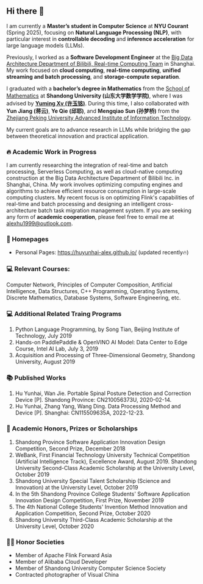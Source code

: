 ## Hi there 👋

I am currently a **Master’s student in Computer Science** at **NYU Courant** (Spring 2025), focusing on **Natural Language Processing (NLP)**, with particular interest in **controllable decoding** and **inference acceleration** for large language models (LLMs).

Previously, I worked as a **Software Development Engineer** at the [Big Data Architecture Department of Bilibili, Real-time Computing Team](https://ir.bilibili.com/) in Shanghai. My work focused on **cloud computing**, **real-time computing**, **unified streaming and batch processing**, and **storage-compute separation**.

I graduated with a **bachelor’s degree in Mathematics** from the [School of Mathematics](https://www.math.sdu.edu.cn/) at **Shandong University (山东大学数学学院)**, where I was advised by **[Yuming Xv (许玉铭)](https://www.math.sdu.edu.cn/info/1084/3603.htm)**. During this time, I also collaborated with **Yun Jiang (蒋云)**, **Ye Qie (邱耶)**, and **Mengqiao Sun (孙梦桥)** from the [Zhejiang Peking University Advanced Institute of Information Technology](https://www.aiit.org.cn/).

My current goals are to advance research in LLMs while bridging the gap between theoretical innovation and practical application.
### 🔥 Academic Work in Progress

I am currently researching the integration of real-time and batch processing, Serverless Computing, as well as cloud-native computing construction at the Big Data Architecture Department of Bilibili Inc. in Shanghai, China. My work involves optimizing computing engines and algorithms to achieve efficient resource consumption in large-scale computing clusters. My recent focus is on optimizing Flink's capabilities of real-time and batch processing and designing an intelligent cross-architecture batch task migration management system. If you are seeking any form of **academic cooperation**, please feel free to email me at <alexhu1999@outlook.com>.

### 📎 Homepages

-   Personal Pages: https://huyunhai-alex.github.io/ (updated recently🔥)

### 💻 Relevant Courses: 

Computer Network, Principles of Computer Composition, Artificial Intelligence, Data Structures, C++ Programming, Operating Systems, Discrete Mathematics, Database Systems, Software Engineering, etc.

### 💻 Additional Related Traing Programs

1.  Python Language Programming, by Song Tian, Beijing Institute of Technology, July 2019
2.  Hands-on PaddlePaddle & OpenVINO AI Model: Data Center to Edge Course, Intel AI Lab, July 3, 2019
3.  Acquisition and Processing of Three-Dimensional Geometry, Shandong University, August 2019

### 📚 Published Works

1.  Hu Yunhai, Wan Jie. Portable Spinal Posture Detection and Correction Device [P]. Shandong Province: CN210056373U, 2020-02-14.
2.  Hu Yunhai, Zhang Yang, Wang Ding. Data Processing Method and Device [P]. Shanghai: CN115509635A, 2022-12-23.

### 🎉 Academic Honors, Prizes or Scholarships 

1.  Shandong Province Software Application Innovation Design Competition, Second Prize, December 2018
2.  WeBank, First Financial Technology University Technical Competition (Artificial Intelligence Track), Excellence Award, August 2019.
     Shandong University Second-Class Academic Scholarship at the University Level, October 2019 
3.  Shandong University Special Talent Scholarship (Science and Innovation) at the University Level, October 2019
4.  In the 5th Shandong Province College Students' Software Application Innovation Design Competition, First Prize, November 2019
5.  The 4th National College Students' Invention Method Innovation and Application Competition, Second Prize, October 2020
6.  Shandong University Third-Class Academic Scholarship at the University Level, October 2020

### 🧑‍🎨 Honor Societies

-   Member of Apache Flink Forward Asia 
-   Member of Alibaba Cloud Developer 
-   Member of Shandong University Computer Science Society
-   Contracted photographer of Visual China
